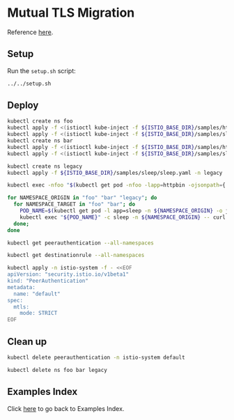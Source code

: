 # Mutual TLS Migration

Reference [here](https://istio.io/latest/docs/tasks/security/authentication/mtls-migration/).

## Setup

Run the ```setup.sh``` script:

```bash
../../setup.sh
```

## Deploy

```bash
kubectl create ns foo
kubectl apply -f <(istioctl kube-inject -f ${ISTIO_BASE_DIR}/samples/httpbin/httpbin.yaml) -n foo
kubectl apply -f <(istioctl kube-inject -f ${ISTIO_BASE_DIR}/samples/sleep/sleep.yaml) -n foo
kubectl create ns bar
kubectl apply -f <(istioctl kube-inject -f ${ISTIO_BASE_DIR}/samples/httpbin/httpbin.yaml) -n bar
kubectl apply -f <(istioctl kube-inject -f ${ISTIO_BASE_DIR}/samples/sleep/sleep.yaml) -n bar

kubectl create ns legacy
kubectl apply -f ${ISTIO_BASE_DIR}/samples/sleep/sleep.yaml -n legacy

kubectl exec -nfoo "$(kubectl get pod -nfoo -lapp=httpbin -ojsonpath={.items..metadata.name})" -c istio-proxy -- sudo tcpdump dst port 80  -A

for NAMESPACE_ORIGIN in "foo" "bar" "legacy"; do
  for NAMESPACE_TARGET in "foo" "bar"; do
    POD_NAME=$(kubectl get pod -l app=sleep -n ${NAMESPACE_ORIGIN} -o jsonpath={.items..metadata.name})
    kubectl exec "${POD_NAME}" -c sleep -n ${NAMESPACE_ORIGIN} -- curl http://httpbin.${NAMESPACE_TARGET}:8000/ip -s -o /dev/null -w "sleep.${NAMESPACE_ORIGIN} to httpbin.${NAMESPACE_TARGET}: %{http_code}\n";
  done;
done

kubectl get peerauthentication --all-namespaces

kubectl get destinationrule --all-namespaces

kubectl apply -n istio-system -f - <<EOF
apiVersion: "security.istio.io/v1beta1"
kind: "PeerAuthentication"
metadata:
  name: "default"
spec:
  mtls:
    mode: STRICT
EOF
```

## Clean up

```bash
kubectl delete peerauthentication -n istio-system default

kubectl delete ns foo bar legacy
```

## Examples Index

Click [here](../../README.md) to go back to Examples Index.
